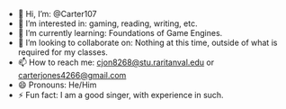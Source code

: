 - 👋 Hi, I’m: @Carter107
- 👀 I’m interested in: gaming, reading, writing, etc.
- 🌱 I’m currently learning: Foundations of Game Engines.
- 💞️ I’m looking to collaborate on: Nothing at this time, outside of what is required for my classes.
- 📫 How to reach me: cjon8268@stu.raritanval.edu or carterjones4266@gmail.com
- 😄 Pronouns: He/Him
- ⚡ Fun fact: I am a good singer, with experience in such.

<!---
Carter107/Carter107 is a ✨ special ✨ repository because its `README.md` (this file) appears on your GitHub profile.
You can click the Preview link to take a look at your changes.
--->
